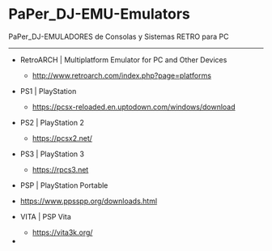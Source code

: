 # PaPer_DJ-EMU-Emulators
PaPer_DJ-EMULADORES de Consolas y Sistemas RETRO para PC

------------------------------------------------------------

* RetroARCH | Multiplatform Emulator for PC and Other Devices
  - http://www.retroarch.com/index.php?page=platforms


* PS1 | PlayStation
  - https://pcsx-reloaded.en.uptodown.com/windows/download


* PS2 | PlayStation 2
  - https://pcsx2.net/


* PS3 | PlayStation 3
  - https://rpcs3.net


* PSP | PlayStation Portable
 - https://www.ppsspp.org/downloads.html
 

* VITA | PSP Vita
  - https://vita3k.org/
  

* 
